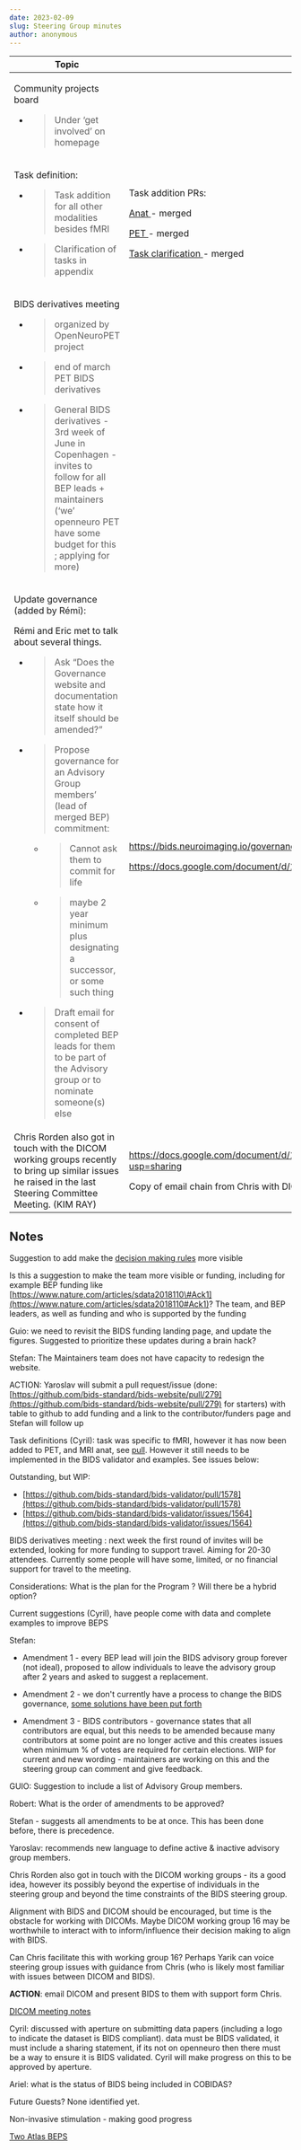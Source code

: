 ```yaml
---
date: 2023-02-09
slug: Steering Group minutes
author: anonymous
---
```


<!-- more -->

<table>
 <thead>
  <tr class="header">
   <th>
    <strong>
     Topic
    </strong>
   </th>
   <th>
    <strong>
     Relevant Links
    </strong>
   </th>
  </tr>
 </thead>
 <tbody>
  <tr class="odd">
   <td>
    <p>
     Community projects board
    </p>
    <ul>
     <li>
      <blockquote>
       <p>
        Under ‘get involved’ on homepage
       </p>
      </blockquote>
     </li>
    </ul>
   </td>
   <td>
   </td>
  </tr>
  <tr class="even">
   <td>
    <p>
     Task definition:
    </p>
    <ul>
     <li>
      <blockquote>
       <p>
        Task addition for all other modalities besides fMRI
       </p>
      </blockquote>
     </li>
     <li>
      <blockquote>
       <p>
        Clarification of tasks in appendix
       </p>
      </blockquote>
     </li>
    </ul>
   </td>
   <td>
    <p>
     Task addition PRs:
    </p>
    <p>
     <a href="https://github.com/bids-standard/bids-specification/pull/1185">
      <span class="underline">
       Anat
      </span>
     </a>
     - merged
    </p>
    <p>
     <a href="https://github.com/bids-standard/bids-specification/pull/1196">
      <span class="underline">
       PET
      </span>
     </a>
     - merged
    </p>
    <p>
    </p>
    <p>
     <a href="https://github.com/bids-standard/bids-specification/issues/1314">
      <span class="underline">
       Task clarification
      </span>
     </a>
     - merged
    </p>
   </td>
  </tr>
  <tr class="odd">
   <td>
    <p>
     BIDS derivatives meeting
    </p>
    <ul>
     <li>
      <blockquote>
       <p>
        organized by OpenNeuroPET project
       </p>
      </blockquote>
     </li>
     <li>
      <blockquote>
       <p>
        end of march PET BIDS derivatives
       </p>
      </blockquote>
     </li>
     <li>
      <blockquote>
       <p>
        General BIDS derivatives - 3rd week of June in Copenhagen - invites to follow for all BEP leads + maintainers (‘we’ openneuro PET have some budget for this ; applying for more)
       </p>
      </blockquote>
     </li>
    </ul>
   </td>
   <td>
   </td>
  </tr>
  <tr class="even">
   <td>
    <p>
     Update governance (added by Rémi):
    </p>
    <p>
     Rémi and Eric met to talk about several things.
    </p>
    <ul>
     <li>
      <blockquote>
       <p>
        Ask “Does the Governance website and documentation state how it itself should be amended?”
       </p>
      </blockquote>
     </li>
     <li>
      <blockquote>
       <p>
        Propose governance for an Advisory Group members’ (lead of merged BEP) commitment:
       </p>
      </blockquote>
      <ul>
       <li>
        <blockquote>
         <p>
          Cannot ask them to commit for life
         </p>
        </blockquote>
       </li>
       <li>
        <blockquote>
         <p>
          maybe 2 year minimum plus designating a successor, or some such thing
         </p>
        </blockquote>
       </li>
      </ul>
     </li>
     <li>
      <blockquote>
       <p>
        Draft email for consent of completed BEP leads for them to be part of the Advisory group or to nominate someone(s) else
       </p>
      </blockquote>
     </li>
    </ul>
   </td>
   <td>
    <p>
     <a href="https://bids.neuroimaging.io/governance.html">
      <span class="underline">
       https://bids.neuroimaging.io/governance.html
      </span>
     </a>
    </p>
    <p>
     <a href="https://docs.google.com/document/d/18PpfSgcHckqejTZsRZlEDlJ_yD3JiwSQ8kCjVXorg6U/edit">
      <span class="underline">
       https://docs.google.com/document/d/18PpfSgcHckqejTZsRZlEDlJ_yD3JiwSQ8kCjVXorg6U/edit
      </span>
     </a>
    </p>
   </td>
  </tr>
  <tr class="odd">
   <td>
    Chris Rorden also got in touch with the DICOM working groups recently to bring up similar issues he raised in the last Steering Committee Meeting. (KIM RAY)
   </td>
   <td>
    <p>
     <a href="https://docs.google.com/document/d/1cxv1o4FVALb9sZPX7Jr2XIAyvP6zBd5xQV5BzISFZ7Q/edit?usp=sharing">
      <span class="underline">
       https://docs.google.com/document/d/1cxv1o4FVALb9sZPX7Jr2XIAyvP6zBd5xQV5BzISFZ7Q/edit?usp=sharing
      </span>
     </a>
    </p>
    <p>
     Copy of email chain from Chris with DICOM working groups.
    </p>
   </td>
  </tr>
 </tbody>
</table>

## Notes

Suggestion to add make the [decision making rules](https://github.com/bids-standard/bids-specification/blob/master/DECISION-MAKING.md)
more visible

Is this a suggestion to make the team more visible or funding, including
for example BEP funding like
[https://www.nature.com/articles/sdata2018110\#Ack1](https://www.nature.com/articles/sdata2018110#Ack1)?
The team, and BEP leaders, as well as funding and who is supported by
the funding

Guio: we need to revisit the BIDS funding landing page, and update the
figures. Suggested to prioritize these updates during a brain hack?

Stefan: The Maintainers team does not have capacity to redesign the
website.

ACTION: Yaroslav will submit a pull request/issue (done:
[https://github.com/bids-standard/bids-website/pull/279](https://github.com/bids-standard/bids-website/pull/279)
for starters) with table to github to add funding and a link to the
contributor/funders page and Stefan will follow up

Task definitions (Cyril): task was specific to fMRI, however it has now
been added to PET, and MRI anat, see
[pull](https://github.com/bids-standard/bids-specification/pull/1392).
However it still needs to be implemented in the BIDS validator and
examples. See issues below:

Outstanding, but WIP:

-   [https://github.com/bids-standard/bids-validator/pull/1578](https://github.com/bids-standard/bids-validator/pull/1578)
-   [https://github.com/bids-standard/bids-validator/issues/1564](https://github.com/bids-standard/bids-validator/issues/1564)

BIDS derivatives meeting : next week the first round of invites will be
extended, looking for more funding to support travel. Aiming for 20-30
attendees. Currently some people will have some, limited, or no
financial support for travel to the meeting.

Considerations: What is the plan for the Program ? Will there be a hybrid option?

Current suggestions (Cyril), have people come with data and complete examples to improve BEPS

Stefan:

-   Amendment 1 - every BEP lead will join the BIDS advisory group
    forever (not ideal), proposed to allow individuals to leave the
    advisory group after 2 years and asked to suggest a replacement.

-   Amendment 2 - we don't currently have a process to change the BIDS
    governance,
    [some solutions have been put forth](https://docs.google.com/document/d/18PpfSgcHckqejTZsRZlEDlJ_yD3JiwSQ8kCjVXorg6U/edit)

-   Amendment 3 - BIDS contributors - governance states that all
    contributors are equal, but this needs to be amended because many
    contributors at some point are no longer active and this creates issues
    when minimum % of votes are required for certain elections. WIP for
    current and new wording - maintainers are working on this and the
    steering group can comment and give feedback.

GUIO: Suggestion to include a list of Advisory Group members.

Robert: What is the order of amendments to be approved?

Stefan - suggests all amendments to be at once. This has been done
before, there is precedence.

Yaroslav: recommends new language to define active & inactive advisory
group members.

Chris Rorden also got in touch with the DICOM working groups - its a
good idea, however its possibly beyond the expertise of individuals in
the steering group and beyond the time constraints of the BIDS steering
group.

Alignment with BIDS and DICOM should be encouraged, but time is the
obstacle for working with DICOMs. Maybe DICOM working group 16 may be
worthwhile to interact with to inform/influence their decision making to
align with BIDS.

Can Chris facilitate this with working group 16? Perhaps Yarik can voice
steering group issues with guidance from Chris (who is likely most
familiar with issues between DICOM and BIDS).

**ACTION**: email DICOM and present BIDS to them with support form Chris.

[DICOM meeting notes](https://www.dicomstandard.org/activity/wgs)

Cyril: discussed with aperture on submitting data papers (including a
logo to indicate the dataset is BIDS compliant). data must be BIDS
validated, it must include a sharing statement, if its not on openneuro
then there must be a way to ensure it is BIDS validated. Cyril will make
progress on this to be approved by aperture.

Ariel: what is the status of BIDS being included in COBIDAS?

Future Guests? None identified yet.

Non-invasive stimulation - making good progress

[Two Atlas BEPS](https://github.com/bids-standard/bids-specification/issues/1379)
